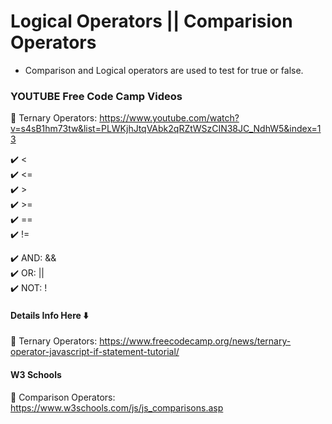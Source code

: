 # Logical Operators || Comparision Operators

- Comparison and Logical operators are used to test for true or false.

### YOUTUBE Free Code Camp Videos 

🚀 Ternary Operators: https://www.youtube.com/watch?v=s4sB1hm73tw&list=PLWKjhJtqVAbk2qRZtWSzCIN38JC_NdhW5&index=13

✔️ < <br>
✔️ <= <br>
✔️ > <br>
✔️ >= <br>
✔️ == <br>
✔️ != <br>

✔️ AND: && <br>
✔️ OR: || <br>
✔️ NOT: ! <br>

#### Details Info Here ⬇️

🚀 Ternary Operators: https://www.freecodecamp.org/news/ternary-operator-javascript-if-statement-tutorial/

#### W3 Schools

🚀 Comparison Operators: https://www.w3schools.com/js/js_comparisons.asp


